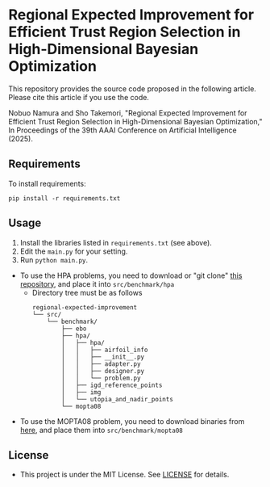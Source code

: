 # Regional Expected Improvement for Efficient Trust Region Selection in High-Dimensional Bayesian Optimization

This repository provides the source code proposed in the following article. Please cite this article if you use the code.

Nobuo Namura and Sho Takemori, "Regional Expected Improvement for Efficient Trust Region Selection
in High-Dimensional Bayesian Optimization," In Proceedings of the 39th AAAI Conference on Artificial Intelligence (2025).

## Requirements
To install requirements:

```
pip install -r requirements.txt
```

## Usage
1. Install the libraries listed in `requirements.txt` (see above).
2. Edit the `main.py` for your setting.
3. Run `python main.py`.

* To use the HPA problems, you need to download or "git clone" [this repository](https://github.com/Nobuo-Namura/hpa), and place it into `src/benchmark/hpa`
    * Directory tree must be as follows  
        ```
        regional-expected-improvement
        └── src/
            └── benchmark/
                ├── ebo
                ├── hpa/
                │   ├── hpa/
                │   │   ├── airfoil_info
                │   │   ├── __init__.py
                │   │   ├── adapter.py
                │   │   ├── designer.py
                │   │   └── problem.py
                │   ├── igd_reference_points
                │   ├── img
                │   └── utopia_and_nadir_points
                └── mopta08
        ```
* To use the MOPTA08 problem, you need to download binaries from [here](https://github.com/LeoIV/BenchSuite/tree/master/data/mopta08), and place them into `src/benchmark/mopta08`


## License
* This project is under the MIT License. See [LICENSE](LICENSE) for details.  